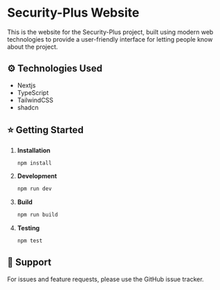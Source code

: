 # Security-Plus Website

This is the website for the Security-Plus project, built using modern web technologies to provide a user-friendly interface for letting people know about the project.

## ⚙️ Technologies Used

- Nextjs
- TypeScript
- TailwindCSS
- shadcn

## ⭐ Getting Started

1. **Installation**
   ```bash
   npm install
   ```

2. **Development**
   ```bash
   npm run dev
   ```

3. **Build**
   ```bash
   npm run build
   ```

4. **Testing**
   ```bash
   npm test
   ```

## 💪 Support
For issues and feature requests, please use the GitHub issue tracker.
